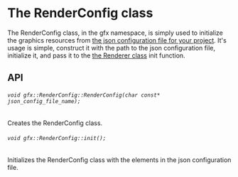 # The RenderConfig class

The RenderConfig class, in the gfx namespace, is simply used to initialize the graphics resources from [the json configuration file for your project](docs/json_configuration.md). It's usage is simple, construct it with the path to the json configuration file, initialize it, and pass it to the [the Renderer class](docs/render_device.md) init function.

## API

###### `void gfx::RenderConfig::RenderConfig(char const* json_config_file_name);`

Creates the RenderConfig class.

###### `void gfx::RenderConfig::init();`

Initializes the RenderConfig class with the elements in the json configuration file.

